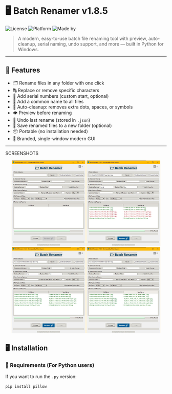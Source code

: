 # 🖥 Batch Renamer v1.8.5

![License](https://img.shields.io/badge/license-MIT-blue.svg)
![Platform](https://img.shields.io/badge/platform-Windows-blue)
![Made by](https://img.shields.io/badge/Made%20By-NihadSquare-blue)

> A modern, easy-to-use batch file renaming tool with preview, auto-cleanup, serial naming, undo support, and more — built in Python for Windows.

---

## 🚀 Features

- 🗂 Rename files in any folder with one click
- 🔠 Replace or remove specific characters
- 🔢 Add serial numbers (custom start, optional)
- 📛 Add a common name to all files
- 🧹 Auto-cleanup: removes extra dots, spaces, or symbols
- 👁 Preview before renaming
- 🔄 Undo last rename (stored in `.json`)
- 📂 Save renamed files to a new folder (optional)
- 📦 Portable (no installation needed)
- 🎨 Branded, single-window modern GUI

---
SCREENSHOTS
<div align="center">
  <img src="https://github.com/NihadSquare/BatchRenamer/blob/f8286d5d0e46cb509f1198b9523e695115b4545a/Screenshots/BR-Screenshot-3.jpg" width="230"/>
  <img src="https://github.com/NihadSquare/BatchRenamer/blob/f8286d5d0e46cb509f1198b9523e695115b4545a/Screenshots/BR-Screenshot-2.jpg" width="230"/>
  <img src="https://github.com/NihadSquare/BatchRenamer/blob/f8286d5d0e46cb509f1198b9523e695115b4545a/Screenshots/BR-Screenshot-1.jpg" width="230"/>
  <img src="https://github.com/NihadSquare/BatchRenamer/blob/f8286d5d0e46cb509f1198b9523e695115b4545a/Screenshots/BR-Screenshot-4.jpg" width="230"/>
</div>



## 🖥 Installation

### 🔧 Requirements (For Python users)
If you want to run the `.py` version:
```bash
pip install pillow
